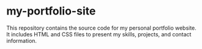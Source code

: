 # my-portfolio-site
This repository contains the source code for my personal portfolio website. It includes HTML and CSS files to present my skills, projects, and contact information.
